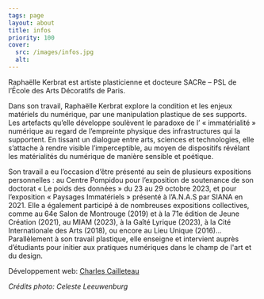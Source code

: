 ```yaml
---
tags: page
layout: about
title: infos
priority: 100
cover:
  src: /images/infos.jpg
  alt: 
---
```


Raphaëlle Kerbrat est artiste plasticienne et docteure SACRe – PSL de l’École des Arts Décoratifs de Paris.

Dans son travail, Raphaëlle Kerbrat explore la condition et les enjeux matériels du numérique, par une manipulation plastique de ses supports. Les artefacts qu’elle développe soulèvent le paradoxe de l’ « immatérialité » numérique au regard de l’empreinte physique des infrastructures qui la supportent. En tissant un dialogue entre arts, sciences et technologies, elle s’attache à rendre visible l’imperceptible, au moyen de dispositifs révélant les matérialités du numérique de manière sensible et poétique.

Son travail a eu l’occasion d’être présenté au sein de plusieurs expositions personnelles : au Centre Pompidou pour l’exposition de soutenance de son doctorat « Le poids des données » du 23 au 29 octobre 2023, et pour l’exposition « Paysages Immatériels » présenté à l’A.N.A.S par SIANA en 2021. Elle a également participé à de nombreuses expositions collectives, comme au 64e Salon de Montrouge (2019) et à la 71e édition de Jeune Création (2021), au MIAM (2023), à la Gaîté Lyrique (2023), à la Cité Internationale des Arts (2018), ou encore au Lieu Unique (2016)... Parallèlement à son travail plastique, elle enseigne et intervient auprès d’étudiants pour initier aux pratiques numériques dans le champ de l'art et du design.

Développement web: [Charles Cailleteau](https://charlescailleteau.com/)

_Crédits photo: Celeste Leeuwenburg_
